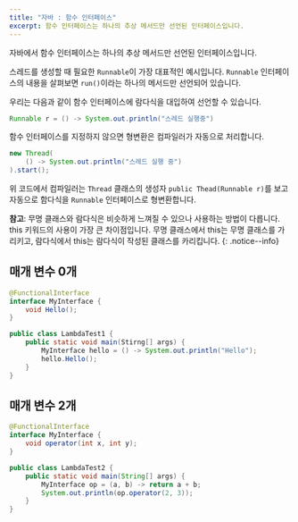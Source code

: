 ```yaml
---
title: "자바 : 함수 인터페이스"
excerpt: 함수 인터페이스는 하나의 추상 메서드만 선언된 인터페이스입니다.
---
```


자바에서 함수 인터페이스는 하나의 추상 메서드만 선언된 인터페이스입니다.

스레드를 생성할 때 필요한 `Runnable`이 가장 대표적인 예시입니다. `Runnable` 인터페이스의 내용을 살펴보면 `run()`이라는 하나의 메서드만 선언되어 있습니다.

우리는 다음과 같이 함수 인터페이스에 람다식을 대입하여 선언할 수 있습니다.

```java
Runnable r = () -> System.out.println("스레드 실행중")
```

함수 인터페이스를 지정하지 않으면 형변환은 컴파일러가 자동으로 처리합니다.

```java
new Thread(
    () -> System.out.println("스레드 실행 중")
).start();
```

위 코드에서 컴파일러는 `Thread` 클래스의 생성자 `public Thead(Runnable r)`를 보고 자동으로 함다식을 `Runnable` 인터페이스로 형변환합니다.

**참고**: 무명 클래스와 람다식은 비슷하게 느껴질 수 있으나 사용하는 방법이 다릅니다. this 키워드의 사용이 가장 큰 차이점입니다. 무명 클래스에서 this는 무명 클래스를 가리키고, 람다식에서 this는 람다식이 작성된 클래스를 카리킵니다.
{: .notice--info}

## 매개 변수 0개

```java
@FunctionalInterface
interface MyInterface {
    void Hello();
}

public class LambdaTest1 {
    public static void main(Stirng[] args) {
        MyInterface hello = () -> System.out.println("Hello");
        hello.Hello();
    }
}
```

## 매개 변수 2개

```java
@FunctionalInterface
interface MyInterface {
    void operator(int x, int y);
}

public class LambdaTest2 {
    public static void main(String[] args) {
        MyInterface op = (a, b) -> return a + b;
        System.out.println(op.operator(2, 3));
    }
}
```
